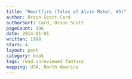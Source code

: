 ```yaml
---
title: "Heartfire (Tales of Alvin Maker, #5)"
author: Orson Scott Card
authorSort: Card, Orson Scott
pageCount: 336
date: 2014-01-01
written: 1998
stars: 4
layout: post
category: book
tags: read unreviewed fantasy
mapping: USA, North America
---
```


